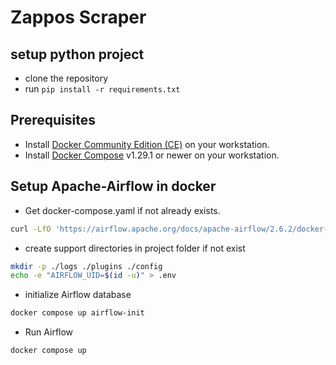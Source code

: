# Zappos Scraper

## setup python project
* clone the repository
* run `pip install -r requirements.txt`

## Prerequisites
* Install [Docker Community Edition (CE)](https://docs.docker.com/engine/installation/) on your workstation.
* Install [Docker Compose](https://docs.docker.com/compose/install/) v1.29.1 or newer on your workstation.

## Setup Apache-Airflow in docker
* Get docker-compose.yaml if not already exists.
```bash
curl -LfO 'https://airflow.apache.org/docs/apache-airflow/2.6.2/docker-compose.yaml'
```
* create support directories in project folder if not exist
```bash
mkdir -p ./logs ./plugins ./config
echo -e "AIRFLOW_UID=$(id -u)" > .env
```
* initialize Airflow database
```bash
docker compose up airflow-init
```
* Run Airflow
```bash
docker compose up
```
